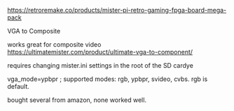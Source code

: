 https://retroremake.co/products/mister-pi-retro-gaming-fpga-board-mega-pack

VGA to Composite


works great for composite video
https://ultimatemister.com/product/ultimate-vga-to-component/

requires changing mister.ini settings in the root of the SD cardye

vga_mode=ypbpr ; supported modes: rgb, ypbpr, svideo, cvbs. rgb is default.

bought several from amazon, none worked well.
